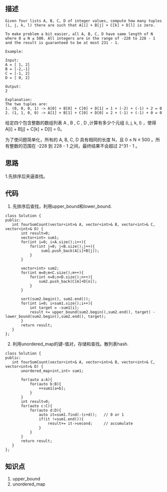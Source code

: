 ## 描述
```
Given four lists A, B, C, D of integer values, compute how many tuples (i, j, k, l) there are such that A[i] + B[j] + C[k] + D[l] is zero.

To make problem a bit easier, all A, B, C, D have same length of N where 0 ≤ N ≤ 500. All integers are in the range of -228 to 228 - 1 and the result is guaranteed to be at most 231 - 1.

Example:

Input:
A = [ 1, 2]
B = [-2,-1]
C = [-1, 2]
D = [ 0, 2]

Output:
2

Explanation:
The two tuples are:
1. (0, 0, 0, 1) -> A[0] + B[0] + C[0] + D[1] = 1 + (-2) + (-1) + 2 = 0
2. (1, 1, 0, 0) -> A[1] + B[1] + C[0] + D[0] = 2 + (-1) + (-1) + 0 = 0

```
给定四个包含整数的数组列表 A , B , C , D ,计算有多少个元组 (i, j, k, l) ，使得 A[i] + B[j] + C[k] + D[l] = 0。

为了使问题简单化，所有的 A, B, C, D 具有相同的长度 N，且 0 ≤ N ≤ 500 。所有整数的范围在 -228 到 228 - 1 之间，最终结果不会超过 2^31 - 1 。


## 思路

1.先排序后夹逼查找。

## 代码

 1. 先排序后查找，利用upper_bound和lower_bound.
 ```
 class Solution {
public:
    int fourSumCount(vector<int>& A, vector<int>& B, vector<int>& C, vector<int>& D) {
        int result=0;
        vector<int> sum1;
        for(int i=0; i<A.size();i++){
            for(int j=0; j<B.size();j++){
                 sum1.push_back(A[i]+B[j]);
            }
        }
        
        vector<int> sum2;
        for(int m=0;m<C.size();m++){
            for(int n=0;n<D.size();n++){
                sum2.push_back(C[m]+D[n]);
            }
        }
        
        sort(sum2.begin(), sum2.end()); 
        for(int i=0; i<sum1.size();i++){
            int target = -sum1[i];
            result += upper_bound(sum2.begin(),sum2.end(), target) - lower_bound(sum2.begin(),sum2.end(), target); 
        }
        return result;
    }
};
 ```
 
 2. 利用unordered_map的键-值对，存储和查找。散列表hash.
 ```
 class Solution {
public:
    int fourSumCount(vector<int>& A, vector<int>& B, vector<int>& C, vector<int>& D) {
        unordered_map<int,int> sum1;
        
        for(auto a:A){
            for(auto b:B){
                ++sum1[a+b];
            }
        }
        int result=0;
        for(auto c:C){
            for(auto d:D){
                auto it=sum1.find(-(c+d));   // 0 or 1
                if(it !=sum1.end()){
                    result+= it->second;     // accumulate
                }
            }
        }
        return result;
    }
};
 ```

## 知识点

1. upper_bound
2. unordered_map
